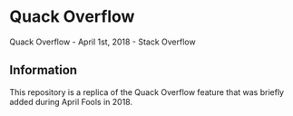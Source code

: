 # Quack Overflow

Quack Overflow - April 1st, 2018 - Stack Overflow

## Information

This repository is a replica of the Quack Overflow feature that was briefly added during April Fools in 2018.
